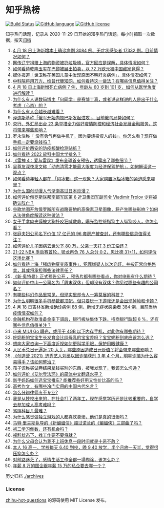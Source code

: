 # 知乎热榜
[![Build Status](https://github.com/ToWeLong/zhihu-hot-questions/workflows/CI/badge.svg)](https://github.com/ToWeLong/zhihu-hot-questions/actions)
[![GitHub language](https://img.shields.io/badge/language-golang-orange.svg)](https://golang.org/)
[![GitHub license](https://img.shields.io/github/license/ToWeLong/zhihu-hot-questions)](https://github.com/ToWeLong/zhihu-hot-questions/blob/main/LICENSE)

知乎热门话题，记录从 2020-11-29 日开始的知乎热门话题。每小时抓取一次数据，按天[归档](./archives)

<!-- BEGIN -->

1. [4 月 18 日上海新增本土确诊病例 3084 例、无症状感染者 17332 例，目前情况如何？](https://www.zhihu.com/question/528783790)
1. [网传辽宁捐赠上海的物资被扔垃圾桶，官方回应是误解，具体情况如何？](https://www.zhihu.com/question/528666165)
1. [如何看待乾隆玉玺在巴黎被展出拍卖，以 72 万欧元被中国藏家竞得？](https://www.zhihu.com/question/528659901)
1. [媒体报道「世卫称在英国儿童中发现原因不明肝炎病例」，具体情况如何？](https://www.zhihu.com/question/528496928)
1. [中科院将用万方、维普代替知网，如何看待这一做法？有哪些信息值得关注？](https://www.zhihu.com/question/528643105)
1. [4 月 18 日上海新增死亡病例 7 例，年龄从 60 岁到 101 岁，如何从医学角度进行解读？](https://www.zhihu.com/question/528784357)
1. [为什么有人说数码博主「何同学」是赛博丁真，或者说这样说的人是出于什么考虑（心态）的？](https://www.zhihu.com/question/506994250)
1. [为什么有人会越长越难看？](https://www.zhihu.com/question/275668871)
1. [泽连斯基称「俄军开始向顿巴斯发起进攻」，目前俄乌局势如何？](https://www.zhihu.com/question/528789809)
1. [央行、外汇局出台 23 条举措全力做好疫情防控和经济社会发展金融服务，这将带来哪些影响？](https://www.zhihu.com/question/528695906)
1. [罗永浩称「 没有勇气再做手机了，因为要烧投资人的钱」，你怎么看？现在做手机一定要烧钱吗？](https://www.zhihu.com/question/528470851)
1. [如何评价西安的防疫核酸检测贴纸？](https://www.zhihu.com/question/528041464)
1. [如何看待 2022 软科中国大学排名？](https://www.zhihu.com/question/528793879)
1. [《雷神 4：爱与雷霆》发布全球首支预告，透露出了哪些细节？](https://www.zhihu.com/question/528727358)
1. [吴尊友深夜发文称「动态清零才能最大限度为经济保驾护航」，如何解读这一观点？](https://www.zhihu.com/question/528782048)
1. [如何看待年轻人都在 「囤冰箱」这一现象？大家购置冰柜冰箱的紧迫感来哪里？](https://www.zhihu.com/question/527706966)
1. [为什么国创动漫人气渐渐高过日本动漫？](https://www.zhihu.com/question/448910703)
1. [如何评价俄罗斯联邦南部军区第 8 近卫集团军副司令 Vladimir Frolov 少将被确认阵亡？](https://www.zhihu.com/question/528408854)
1. [谷歌地图开放俄罗斯所有战略要地的高像素卫星图像，将产生哪些影响？如何从法律角度解读这种做法？](https://www.zhihu.com/question/528703938)
1. [女子手拿肉夹馍被大狗扑咬狂喊救命，曝光监控怒指狗主人纵狗咬人，你怎么看？](https://www.zhihu.com/question/528591626)
1. [张庭夫妇公司名下价值 17 亿元的 96 套房产被查封，还有哪些信息值得关注？](https://www.zhihu.com/question/528814397)
1. [如何评价儿子因病去世欠下 80 万，父亲一天打 3 份工偿还？](https://www.zhihu.com/question/528591845)
1. [21-22 NBA 季后赛首轮，猛龙再负 76 人总分 0:2，恩比德 31+11，如何评价这场比赛？](https://www.zhihu.com/question/528782894)
1. [如何看待上海「猪肉物资变质事件」，犯罪嫌疑人以次充好，并按正常价格售卖，其或将承担哪些法律责任？](https://www.zhihu.com/question/528797305)
1. [《新·奥特曼》正式预告公开 ，预告片都有哪些看点，你对电影有什么期待？](https://www.zhihu.com/question/528129191)
1. [如何评价中山一公司名为「周末双休」但却没有双休？你见过哪些有趣的公司名？](https://www.zhihu.com/question/528490177)
1. [有哪些科幻作品里常见，但现实里却令人一筹莫展的科技？](https://www.zhihu.com/question/67951275)
1. [为什么明明很多手机参数都顶配，但只要玩一下游戏还是会出现掉帧和卡顿？](https://www.zhihu.com/question/528646221)
1. [4 月 18 日吉林省新增确诊病例 88 例，新增无症状感染者 384 例，目前当地疫情情况如何？](https://www.zhihu.com/question/528790709)
1. [金融机构存款准备金率下调后，银行板块集体下跌，招商银行跌超 8 %，还有哪些信息值得关注？](https://www.zhihu.com/question/528606166)
1. [小米 MIUI Go 曝光，或用于 4GB 以下内存手机，对此你有哪些期待？](https://www.zhihu.com/question/528057903)
1. [吃奶粉的宝宝生长发育会比纯母乳的宝宝差吗？宝宝奶粉到底应该怎么选？](https://www.zhihu.com/question/528635237)
1. [想向大家咨询一下高度近视如何更科学用眼，保护用眼健康？](https://www.zhihu.com/question/499655063)
1. [人民币兑日元逼近 20 大关，哪些原因造成日元贬值？将会带来哪些影响？](https://www.zhihu.com/question/528802041)
1. [《创造营 2021》选秀艺人刘丞以因诈骗获刑 3 年 4 个月，明星诈骗为什么容易得手？该如何整治？](https://www.zhihu.com/question/528783337)
1. [孩子谎称买试卷结果拿钱买别的东西，被我发现了，我该怎么沟通？](https://www.zhihu.com/question/528082167)
1. [如何评价《艾尔登法环》的简体中文翻译水平？](https://www.zhihu.com/question/527929084)
1. [新手妈妈如何选宝宝推车? 能推荐些好用又性价比高的吗？](https://www.zhihu.com/question/527942315)
1. [高考作文，有哪些冷门实用的中国古代名言？](https://www.zhihu.com/question/381907723)
1. [怎么分辨律师专不专业?](https://www.zhihu.com/question/528176589)
1. [我是从技校出来的，在社会打了两年工，现在感觉学历还是比较重要的，自学去参加成人高考难吗？](https://www.zhihu.com/question/528614324)
1. [驾照科目几最难？](https://www.zhihu.com/question/527655838)
1. [为什么感觉做独立游戏的人都喜欢卖惨，他们是真的很惨吗？](https://www.zhihu.com/question/527961708)
1. [马特·里夫斯执导的《新蝙蝠侠》超过诺兰的《蝙蝠侠》三部曲了吗？](https://www.zhihu.com/question/522629352)
1. [初二学习倒数，还有机会吗？](https://www.zhihu.com/question/528795456)
1. [裸辞状态下，找工作要不要将就？](https://www.zhihu.com/question/528309550)
1. [为什么父母会认为我不上班休息一段时间就是十恶不赦？](https://www.zhihu.com/question/528451714)
1. [本人 16 高一，学校每天 6.40 到校，晚 9.40 放学，半个月放一天半，觉得很压抑怎么办？](https://www.zhihu.com/question/528788439)
1. [对前路迷茫了，感情生活工作全都一塌糊涂，该怎么办？](https://www.zhihu.com/question/528602799)
1. [年薪 8 万的国企跟年薪 15 万的私企要去哪一个？](https://www.zhihu.com/question/519307269)

<!-- END -->

历史归档 [./archives](./archives)


### License
[zhihu-hot-questions](https://github.com/towelong/zhihu-hot-questions) 的源码使用 MIT License 发布。